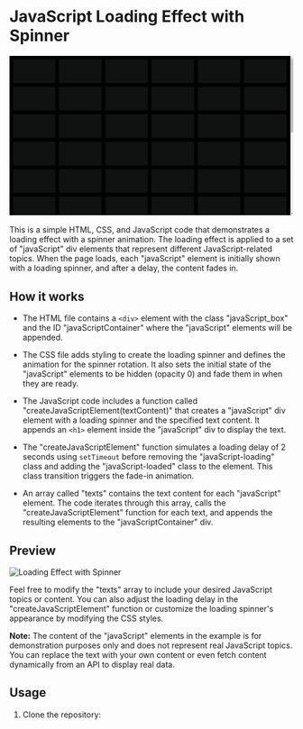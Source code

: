 # JavaScript Loading Effect with Spinner

![Loading Effect with Spinner](/Loading%20Effect%20with%20Spinner.png)

This is a simple HTML, CSS, and JavaScript code that demonstrates a loading effect with a spinner animation. The loading effect is applied to a set of "javaScript" div elements that represent different JavaScript-related topics. When the page loads, each "javaScript" element is initially shown with a loading spinner, and after a delay, the content fades in.

## How it works

- The HTML file contains a `<div>` element with the class "javaScript_box" and the ID "javaScriptContainer" where the "javaScript" elements will be appended.

- The CSS file adds styling to create the loading spinner and defines the animation for the spinner rotation. It also sets the initial state of the "javaScript" elements to be hidden (opacity 0) and fade them in when they are ready.

- The JavaScript code includes a function called "createJavaScriptElement(textContent)" that creates a "javaScript" div element with a loading spinner and the specified text content. It appends an `<h1>` element inside the "javaScript" div to display the text.

- The "createJavaScriptElement" function simulates a loading delay of 2 seconds using `setTimeout` before removing the "javaScript-loading" class and adding the "javaScript-loaded" class to the element. This class transition triggers the fade-in animation.

- An array called "texts" contains the text content for each "javaScript" element. The code iterates through this array, calls the "createJavaScriptElement" function for each text, and appends the resulting elements to the "javaScriptContainer" div.

## Preview

![Loading Effect with Spinner](https://example.com/path/to/screenshot.png)

Feel free to modify the "texts" array to include your desired JavaScript topics or content. You can also adjust the loading delay in the "createJavaScriptElement" function or customize the loading spinner's appearance by modifying the CSS styles.

**Note:** The content of the "javaScript" elements in the example is for demonstration purposes only and does not represent real JavaScript topics. You can replace the text with your own content or even fetch content dynamically from an API to display real data.

## Usage

1. Clone the repository:

